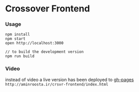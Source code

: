 Crossover Frontend
=====================

### Usage

```
npm install
npm start
open http://localhost:3000

// to build the development version
npm run build
```

### Video
instead of video a live version has been deployed to [gh-pages](http://aminroosta.ir/crsvr-frontend/index.html)  
`http://aminroosta.ir/crsvr-frontend/index.html`

